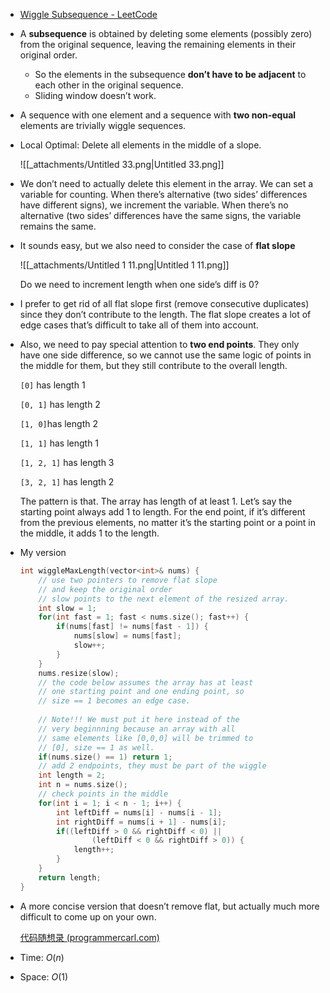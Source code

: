 - [Wiggle Subsequence - LeetCode](https://leetcode.com/problems/wiggle-subsequence/description/)
- A **subsequence** is obtained by deleting some elements (possibly zero) from the original sequence, leaving the remaining elements in their original order.
    - So the elements in the subsequence **don’t have to be adjacent** to each other in the original sequence.
    - Sliding window doesn’t work.
- A sequence with one element and a sequence with **two non-equal** elements are trivially wiggle sequences.
- Local Optimal: Delete all elements in the middle of a slope.
    
    ![[_attachments/Untitled 33.png|Untitled 33.png]]
    
- We don’t need to actually delete this element in the array. We can set a variable for counting. When there’s alternative (two sides’ differences have different signs), we increment the variable. When there’s no alternative (two sides’ differences have the same signs, the variable remains the same.
- It sounds easy, but we also need to consider the case of **flat slope**
    
    ![[_attachments/Untitled 1 11.png|Untitled 1 11.png]]
    
    Do we need to increment length when one side’s diff is 0?
    
- I prefer to get rid of all flat slope first (remove consecutive duplicates) since they don’t contribute to the length. The flat slope creates a lot of edge cases that’s difficult to take all of them into account.
- Also, we need to pay special attention to **two end points**. They only have one side difference, so we cannot use the same logic of points in the middle for them, but they still contribute to the overall length.
    
    `[0]` has length 1
    
    `[0, 1]` has length 2
    
    `[1, 0]`has length 2
    
    `[1, 1]` has length 1
    
    `[1, 2, 1]` has length 3
    
    `[3, 2, 1]` has length 2
    
    The pattern is that. The array has length of at least 1. Let’s say the starting point always add 1 to length. For the end point, if it’s different from the previous elements, no matter it’s the starting point or a point in the middle, it adds 1 to the length.
    
- My version
    
    ```C++
    int wiggleMaxLength(vector<int>& nums) {
        // use two pointers to remove flat slope
        // and keep the original order
        // slow points to the next element of the resized array. 
        int slow = 1;
        for(int fast = 1; fast < nums.size(); fast++) {
            if(nums[fast] != nums[fast - 1]) {
                nums[slow] = nums[fast];
                slow++;
            }
        }
        nums.resize(slow);
        // the code below assumes the array has at least
        // one starting point and one ending point, so
        // size == 1 becomes an edge case. 
        
        // Note!!! We must put it here instead of the
        // very beginnning because an array with all
        // same elements like [0,0,0] will be trimmed to
        // [0], size == 1 as well. 
        if(nums.size() == 1) return 1;
        // add 2 endpoints, they must be part of the wiggle
        int length = 2;
        int n = nums.size();
        // check points in the middle
        for(int i = 1; i < n - 1; i++) {
            int leftDiff = nums[i] - nums[i - 1];
            int rightDiff = nums[i + 1] - nums[i];
            if((leftDiff > 0 && rightDiff < 0) ||
                    (leftDiff < 0 && rightDiff > 0)) {
                length++;
            }
        }
        return length;
    }
    ```
    
- A more concise version that doesn’t remove flat, but actually much more difficult to come up on your own.
    
    [代码随想录 (programmercarl.com)](https://www.programmercarl.com/0376.%E6%91%86%E5%8A%A8%E5%BA%8F%E5%88%97.html#%E6%80%9D%E8%B7%AF)
    
- Time: $O(n)$﻿
- Space: $O(1)$